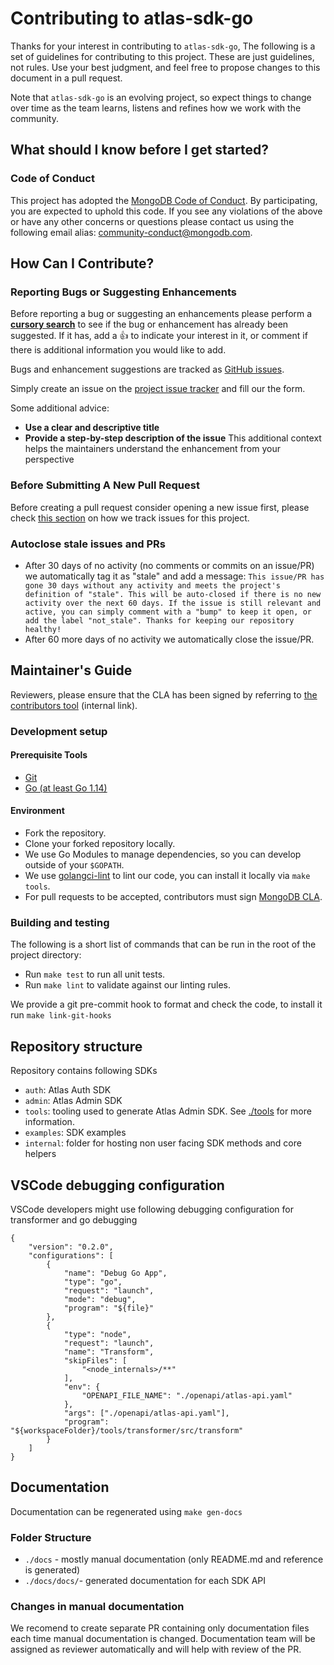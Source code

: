 # Contributing to atlas-sdk-go

Thanks for your interest in contributing to `atlas-sdk-go`,
The following is a set of guidelines for contributing to this project.
These are just guidelines, not rules. Use your best judgment, and
feel free to propose changes to this document in a pull request.

Note that `atlas-sdk-go` is an evolving project, so expect things to change over
time as the team learns, listens and refines how we work with the community.

## What should I know before I get started?

### Code of Conduct

This project has adopted the [MongoDB Code of Conduct](https://www.mongodb.com/community-code-of-conduct).
By participating, you are expected to uphold this code.
If you see any violations of the above or have any other concerns or questions please contact us
using the following email alias: [community-conduct@mongodb.com](mailto:community-conduct@mongodb.com).

## How Can I Contribute?

### Reporting Bugs or Suggesting Enhancements

Before reporting a bug or suggesting an enhancements please perform a
**[cursory search](https://github.com/mongodb/atlas-sdk-go/issues)**
to see if the bug or enhancement has already been suggested. If it has, add a
:thumbsup: to indicate your interest in it, or comment if there is additional
information you would like to add.

Bugs and enhancement suggestions are tracked as [GitHub issues](https://guides.github.com/features/issues/).

Simply create an issue on the [project issue tracker](https://github.com/mongodb/atlas-sdk-go/issues/new)
and fill our the form.

Some additional advice:

* **Use a clear and descriptive title**
* **Provide a step-by-step description of the issue**
  This additional context helps the maintainers understand the enhancement from
  your perspective

### Before Submitting A New Pull Request

Before creating a pull request consider opening a new issue first,
please check [this section](#reporting-bugs-or-suggesting-enhancements) on how we track issues for this project.

### Autoclose stale issues and PRs

- After 30 days of no activity (no comments or commits on an issue/PR) we automatically tag it as "stale" and add a message: ```This issue/PR has gone 30 days without any activity and meets the project's definition of "stale". This will be auto-closed if there is no new activity over the next 60 days. If the issue is still relevant and active, you can simply comment with a "bump" to keep it open, or add the label "not_stale". Thanks for keeping our repository healthy!```
- After 60 more days of no activity we automatically close the issue/PR.

## Maintainer's Guide

Reviewers, please ensure that the CLA has been signed by referring to [the contributors tool](https://contributors.corp.mongodb.com/) (internal link).

### Development setup

#### Prerequisite Tools
- [Git](https://git-scm.com/)
- [Go (at least Go 1.14)](https://golang.org/dl/)

#### Environment
- Fork the repository.
- Clone your forked repository locally.
- We use Go Modules to manage dependencies, so you can develop outside of your `$GOPATH`.
- We use [golangci-lint](https://github.com/golangci/golangci-lint) to lint our code, you can install it locally via `make tools`.
- For pull requests to be accepted, contributors must sign [MongoDB CLA](https://www.mongodb.com/legal/contributor-agreement).

### Building and testing

The following is a short list of commands that can be run in the root of the project directory:

- Run `make test` to run all unit tests.
- Run `make lint` to validate against our linting rules.

We provide a git pre-commit hook to format and check the code, to install it run `make link-git-hooks`

## Repository structure

Repository contains following SDKs

- `auth`: Atlas Auth SDK
- `admin`: Atlas Admin SDK
- `tools`: tooling used to generate Atlas Admin SDK. See [./tools](./tools) for more information.
- `examples`: SDK examples
- `internal`: folder for hosting non user facing SDK methods and core helpers

## VSCode debugging configuration
VSCode developers might use following debugging configuration for transformer and go debugging
```
{
    "version": "0.2.0",
    "configurations": [
        {
            "name": "Debug Go App",
            "type": "go",
            "request": "launch",
            "mode": "debug",
            "program": "${file}"
        },
        {
            "type": "node",
            "request": "launch",
            "name": "Transform",
            "skipFiles": [
                "<node_internals>/**"
            ],
            "env": {
                "OPENAPI_FILE_NAME": "./openapi/atlas-api.yaml"
            },
            "args": ["./openapi/atlas-api.yaml"],
            "program": "${workspaceFolder}/tools/transformer/src/transform"
        }
    ]
}

```

## Documentation

Documentation can be regenerated using `make gen-docs`

### Folder Structure

- `./docs` - mostly manual documentation (only README.md and reference is generated)
- `./docs/docs/`- generated documentation for each SDK API

### Changes in manual documentation

We recomend to create separate PR containing only documentation files each time manual documentation is changed.
Documentation team will be assigned as reviewer automatically and will help with review of the PR.




